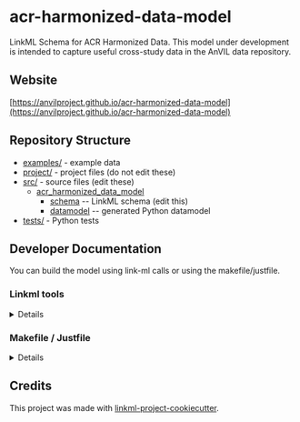 # acr-harmonized-data-model

LinkML Schema for ACR Harmonized Data. This model under development is intended to capture useful cross-study data in the AnVIL data repository. 

## Website

[https://anvilproject.github.io/acr-harmonized-data-model](https://anvilproject.github.io/acr-harmonized-data-model)

## Repository Structure

* [examples/](examples/) - example data
* [project/](project/) - project files (do not edit these)
* [src/](src/) - source files (edit these)
  * [acr_harmonized_data_model](src/acr_harmonized_data_model)
    * [schema](src/acr_harmonized_data_model/schema) -- LinkML schema
      (edit this)
    * [datamodel](src/acr_harmonized_data_model/datamodel) -- generated
      Python datamodel
* [tests/](tests/) - Python tests

## Developer Documentation
You can build the model using link-ml calls or using the makefile/justfile.

### Linkml tools
<details>

#### Tools Required
* Python 3.12 (3.13 support [coming for linkml](https://github.com/linkml/linkml-runtime/pull/345))
* LinkML 1.8.6
* Pydantic 2.10.6
* [mkdocs](https://www.mkdocs.org/) required to generate the documentation website

Tools to install:
```
pip install linkml
pip install mkdocs
pip install mkdocs-mermaid2-plugin
```

#### Checking for convention compliance
It can be helpful to review the [schema for compliance with linkml conventions](https://linkml.io/linkml/schemas/linter.html). To run a check for all files against the default standards the following command can be run.
```
linkml-lint data-model
```

#### Creating the anvil project
Here is the command to [generate default artifacts](https://linkml.io/linkml/generators/project-generator.html) if there is a need. 

```
gen-project -d anvil data-model/anvil.yaml
```

#### Creating the docs
```
gen-doc -d docs data-model/anvil.yaml
mkdocs build
```
</details>

### Makefile / Justfile

<details>

To run commands you may use good old make or the command runner [just](https://github.com/casey/just/) which is a better choice on Windows.
Use the `make` command or `duty` commands to generate project artefacts:
* `make help` or `just --list`: list all pre-defined tasks
* `make all` or `just all`: make everything
* `make deploy` or `just deploy`: deploys site
* `make test` or `just test`: run tests on the model and examples

</details>

## Credits

This project was made with
[linkml-project-cookiecutter](https://github.com/linkml/linkml-project-cookiecutter).
